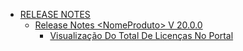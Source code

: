 * [RELEASE NOTES](manual-do-administrador/release-notes/README.md)
  * [Release Notes \<NomeProduto> V 20.0.0](manual-do-administrador/release-notes/release-notes-less-than-nomeproduto-greater-than-v-20.0.0/README.md)
    * [Visualização Do Total De Licenças No Portal](manual-do-administrador/release-notes/release-notes-less-than-nomeproduto-greater-than-v-20.0.0/Visualização-Do-Total-De-Licenças-No-Portal.md)
